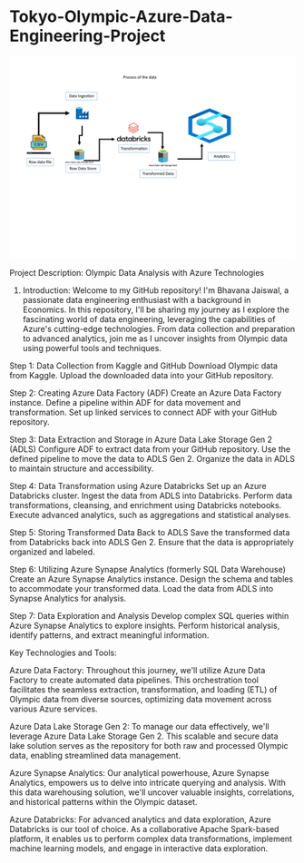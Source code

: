 # Tokyo-Olympic-Azure-Data-Engineering-Project

![logo](https://github.com/jaisbhavana/Tokyo-Olympic-Azure-Data-Engineering-Project/blob/main/Doc1-1.png)

Project Description: Olympic Data Analysis with Azure Technologies
1. Introduction:
Welcome to my GitHub repository! I'm Bhavana Jaiswal, a passionate data engineering enthusiast with a background in Economics. In this repository, I'll be sharing my journey as I explore the fascinating world of data engineering, leveraging the capabilities of Azure's cutting-edge technologies. From data collection and preparation to advanced analytics, join me as I uncover insights from Olympic data using powerful tools and techniques.
 

Step 1: Data Collection from Kaggle and GitHub
Download Olympic data from Kaggle.
Upload the downloaded data into your GitHub repository.

Step 2: Creating Azure Data Factory (ADF)
Create an Azure Data Factory instance.
Define a pipeline within ADF for data movement and transformation.
Set up linked services to connect ADF with your GitHub repository.

Step 3: Data Extraction and Storage in Azure Data Lake Storage Gen 2 (ADLS)
Configure ADF to extract data from your GitHub repository.
Use the defined pipeline to move the data to ADLS Gen 2.
Organize the data in ADLS to maintain structure and accessibility.

Step 4: Data Transformation using Azure Databricks
Set up an Azure Databricks cluster.
Ingest the data from ADLS into Databricks.
Perform data transformations, cleansing, and enrichment using Databricks notebooks.
Execute advanced analytics, such as aggregations and statistical analyses.

Step 5: Storing Transformed Data Back to ADLS
Save the transformed data from Databricks back into ADLS Gen 2.
Ensure that the data is appropriately organized and labeled.

Step 6: Utilizing Azure Synapse Analytics (formerly SQL Data Warehouse)
Create an Azure Synapse Analytics instance.
Design the schema and tables to accommodate your transformed data.
Load the data from ADLS into Synapse Analytics for analysis.

Step 7: Data Exploration and Analysis
Develop complex SQL queries within Azure Synapse Analytics to explore insights.
Perform historical analysis, identify patterns, and extract meaningful information.


Key Technologies and Tools:

Azure Data Factory: Throughout this journey, we'll utilize Azure Data Factory to create automated data pipelines. This orchestration tool facilitates the seamless extraction, transformation, and loading (ETL) of Olympic data from diverse sources, optimizing data movement across various Azure services.

Azure Data Lake Storage Gen 2: To manage our data effectively, we'll leverage Azure Data Lake Storage Gen 2. This scalable and secure data lake solution serves as the repository for both raw and processed Olympic data, enabling streamlined data management.

Azure Synapse Analytics: Our analytical powerhouse, Azure Synapse Analytics, empowers us to delve into intricate querying and analysis. With this data warehousing solution, we'll uncover valuable insights, correlations, and historical patterns within the Olympic dataset.

Azure Databricks: For advanced analytics and data exploration, Azure Databricks is our tool of choice. As a collaborative Apache Spark-based platform, it enables us to perform complex data transformations, implement machine learning models, and engage in interactive data exploration.









